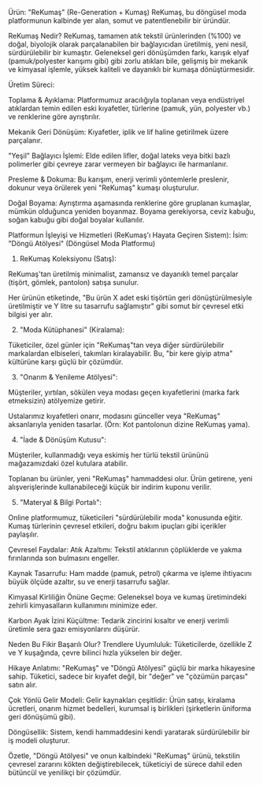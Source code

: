 Ürün: "ReKumaş" (Re-Generation + Kumaş)
ReKumaş, bu döngüsel moda platformunun kalbinde yer alan, somut ve patentlenebilir bir üründür.

ReKumaş Nedir?
ReKumaş, tamamen atık tekstil ürünlerinden (%100) ve doğal, biyolojik olarak parçalanabilen bir bağlayıcıdan üretilmiş, yeni nesil, sürdürülebilir bir kumaştır. Geleneksel geri dönüşümden farkı, karışık elyaf (pamuk/polyester karışımı gibi) gibi zorlu atıkları bile, gelişmiş bir mekanik ve kimyasal işlemle, yüksek kaliteli ve dayanıklı bir kumaşa dönüştürmesidir.

Üretim Süreci:

Toplama & Ayıklama: Platformumuz aracılığıyla toplanan veya endüstriyel atıklardan temin edilen eski kıyafetler, türlerine (pamuk, yün, polyester vb.) ve renklerine göre ayrıştırılır.

Mekanik Geri Dönüşüm: Kıyafetler, iplik ve lif haline getirilmek üzere parçalanır.

"Yeşil" Bağlayıcı İşlemi: Elde edilen lifler, doğal lateks veya bitki bazlı polimerler gibi çevreye zarar vermeyen bir bağlayıcı ile harmanlanır.

Presleme & Dokuma: Bu karışım, enerji verimli yöntemlerle preslenir, dokunur veya örülerek yeni "ReKumaş" kumaşı oluşturulur.

Doğal Boyama: Ayrıştırma aşamasında renklerine göre gruplanan kumaşlar, mümkün olduğunca yeniden boyanmaz. Boyama gerekiyorsa, ceviz kabuğu, soğan kabuğu gibi doğal boyalar kullanılır.

Platformun İşleyişi ve Hizmetleri (ReKumaş'ı Hayata Geçiren Sistem):
İsim: "Döngü Atölyesi" (Döngüsel Moda Platformu)

1. ReKumaş Koleksiyonu (Satış):

ReKumaş'tan üretilmiş minimalist, zamansız ve dayanıklı temel parçalar (tişört, gömlek, pantolon) satışa sunulur.

Her ürünün etiketinde, "Bu ürün X adet eski tişörtün geri dönüştürülmesiyle üretilmiştir ve Y litre su tasarrufu sağlamıştır" gibi somut bir çevresel etki bilgisi yer alır.

2. "Moda Kütüphanesi" (Kiralama):

Tüketiciler, özel günler için "ReKumaş"tan veya diğer sürdürülebilir markalardan elbiseleri, takımları kiralayabilir. Bu, "bir kere giyip atma" kültürüne karşı güçlü bir çözümdür.

3. "Onarım & Yenileme Atölyesi":

Müşteriler, yırtılan, sökülen veya modası geçen kıyafetlerini (marka fark etmeksizin) atölyemize getirir.

Ustalarımız kıyafetleri onarır, modasını günceller veya "ReKumaş" aksanlarıyla yeniden tasarlar. (Örn: Kot pantolonun dizine ReKumaş yama).

4. "İade & Dönüşüm Kutusu":

Müşteriler, kullanmadığı veya eskimiş her türlü tekstil ürününü mağazamızdaki özel kutulara atabilir.

Toplanan bu ürünler, yeni "ReKumaş" hammaddesi olur. Ürün getirene, yeni alışverişlerinde kullanabileceği küçük bir indirim kuponu verilir.

5. "Materyal & Bilgi Portalı":

Online platformumuz, tüketicileri "sürdürülebilir moda" konusunda eğitir. Kumaş türlerinin çevresel etkileri, doğru bakım ipuçları gibi içerikler paylaşılır.

Çevresel Faydalar:
Atık Azaltımı: Tekstil atıklarının çöplüklerde ve yakma fırınlarında son bulmasını engeller.

Kaynak Tasarrufu: Ham madde (pamuk, petrol) çıkarma ve işleme ihtiyacını büyük ölçüde azaltır, su ve enerji tasarrufu sağlar.

Kimyasal Kirliliğin Önüne Geçme: Geleneksel boya ve kumaş üretimindeki zehirli kimyasalların kullanımını minimize eder.

Karbon Ayak İzini Küçültme: Tedarik zincirini kısaltır ve enerji verimli üretimle sera gazı emisyonlarını düşürür.

Neden Bu Fikir Başarılı Olur?
Trendlere Uyumluluk: Tüketicilerde, özellikle Z ve Y kuşağında, çevre bilinci hızla yükselen bir değer.

Hikaye Anlatımı: "ReKumaş" ve "Döngü Atölyesi" güçlü bir marka hikayesine sahip. Tüketici, sadece bir kıyafet değil, bir "değer" ve "çözümün parçası" satın alır.

Çok Yönlü Gelir Modeli: Gelir kaynakları çeşitlidir: Ürün satışı, kiralama ücretleri, onarım hizmet bedelleri, kurumsal iş birlikleri (şirketlerin üniforma geri dönüşümü gibi).

Döngüsellik: Sistem, kendi hammaddesini kendi yaratarak sürdürülebilir bir iş modeli oluşturur.

Özetle, "Döngü Atölyesi" ve onun kalbindeki "ReKumaş" ürünü, tekstilin çevresel zararını kökten değiştirebilecek, tüketiciyi de sürece dahil eden bütüncül ve yenilikçi bir çözümdür.




